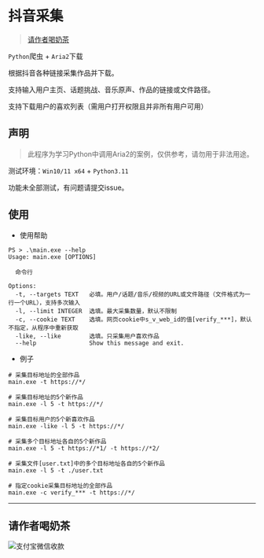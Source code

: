 # 抖音采集

> [请作者喝奶茶](#请作者喝奶茶)

`Python`爬虫 + `Aria2`下载

根据抖音各种链接采集作品并下载。

支持输入用户主页、话题挑战、音乐原声、作品的链接或文件路径。

支持下载用户的喜欢列表（需用户打开权限且并非所有用户可用）

## 声明

> 此程序为学习Python中调用Aria2的案例，仅供参考，请勿用于非法用途。

测试环境：`Win10/11 x64` + `Python3.11`

功能未全部测试，有问题请提交issue。


## 使用

- 使用帮助
```
PS > .\main.exe --help
Usage: main.exe [OPTIONS]

  命令行

Options:
  -t, --targets TEXT   必填。用户/话题/音乐/视频的URL或文件路径（文件格式为一行一个URL），支持多次输入
  -l, --limit INTEGER  选填。最大采集数量，默认不限制
  -c, --cookie TEXT    选填。网页cookie中s_v_web_id的值[verify_***]，默认不指定，从程序中重新获取     
  -like, --like        选填。只采集用户喜欢作品
  --help               Show this message and exit.
```

- 例子
```
# 采集目标地址的全部作品
main.exe -t https://*/ 

# 采集目标地址的5个新作品
main.exe -l 5 -t https://*/ 

# 采集目标用户的5个新喜欢作品
main.exe -like -l 5 -t https://*/ 

# 采集多个目标地址各自的5个新作品
main.exe -l 5 -t https://*1/ -t https://*2/ 

# 采集文件[user.txt]中的多个目标地址各自的5个新作品
main.exe -l 5 -t ./user.txt

# 指定cookie采集目标地址的全部作品
main.exe -c verify_*** -t https://*/ 
```


---

## 请作者喝奶茶

![支付宝微信收款][1]

  [1]: https://erma0.gitee.io/images/qrcode/shouqianma.png

